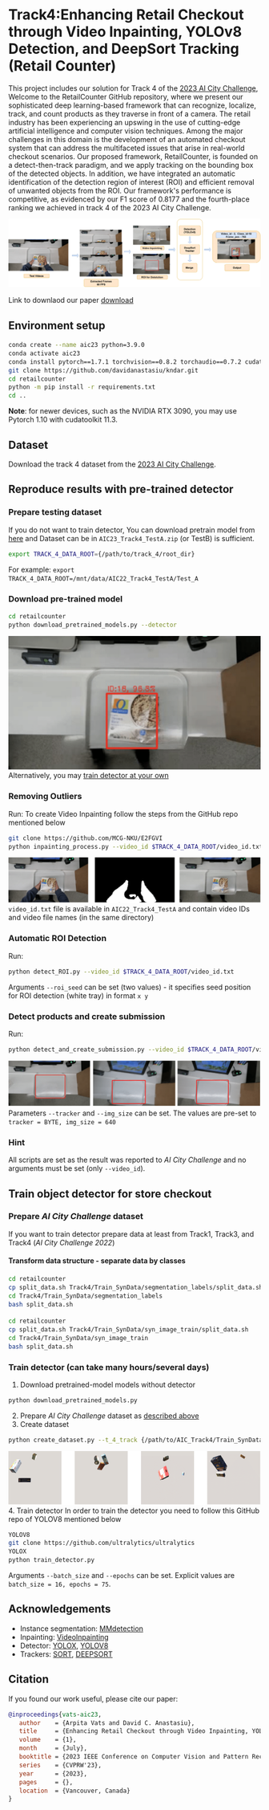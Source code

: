 # Track4:Enhancing Retail Checkout through Video Inpainting, YOLOv8 Detection, and DeepSort Tracking (Retail Counter)

This project includes our solution for Track 4 of the [2023 AI City Challenge](http://https://www.aicitychallenge.org/), 
Welcome to the RetailCounter GitHub repository, where we present our sophisticated deep learning-based framework that 
can recognize, localize, track, and count products as they traverse in front of a camera. The retail industry has been 
experiencing an upswing in the use of cutting-edge artificial intelligence and computer vision techniques. 
Among the major challenges in this domain is the development of an automated checkout system that can address the 
multifaceted issues that arise in real-world checkout scenarios. Our proposed framework, RetailCounter, is founded on 
a detect-then-track paradigm, and we apply tracking on the bounding box of the detected objects. In addition, we have 
integrated an automatic identification of the detection region of interest (ROI) and efficient removal of unwanted 
objects from the ROI. Our framework's performance is competitive, as evidenced by our F1 score of 0.8177 and the 
fourth-place ranking we achieved in track 4 of the 2023 AI City Challenge.

![Framework](images/Framework.png)

Link to downlaod our paper [download](http://davidanastasiu.net/)

## Environment setup

```bash
conda create --name aic23 python=3.9.0
conda activate aic23
conda install pytorch==1.7.1 torchvision==0.8.2 torchaudio==0.7.2 cudatoolkit=11.0 -c pytorch
git clone https://github.com/davidanastasiu/kndar.git
cd retailcounter
python -m pip install -r requirements.txt
cd ..
```
**Note**: for newer devices, such as the NVIDIA RTX 3090, you may use Pytorch 1.10 with cudatoolkit 11.3.

## Dataset
Download the track 4 dataset from the [2023 AI City Challenge](http://https://www.aicitychallenge.org/). 



## Reproduce results with pre-trained detector
### Prepare testing dataset
If you do not want to train detector, You can download pretrain model from
[here](https://drive.google.com/file/d/1VheHPe_CrfjNKYTv1BauhItZkiJ5qa_m/view?usp=share_link) and Dataset
can be in ``AIC23_Track4_TestA.zip`` (or TestB) is sufficient.

```bash
export TRACK_4_DATA_ROOT={/path/to/track_4/root_dir}
```

For example: ``export TRACK_4_DATA_ROOT=/mnt/data/AIC22_Track4_TestA/Test_A``

### Download pre-trained model
```bash
cd retailcounter
python download_pretrained_models.py --detector
```
![Detection](images/inference.png)
Alternatively, you may [train detector at your own](#training-ref)

### Removing Outliers
Run:
To create Video Inpainting follow the steps from the GitHub repo mentioned below
```bash
git clone https://github.com/MCG-NKU/E2FGVI
python inpainting_process.py --video_id $TRACK_4_DATA_ROOT/video_id.txt
```
![Outliers](images/Inpainted-1.png)
``video_id.txt`` file is available in ``AIC22_Track4_TestA`` and contain video IDs and video file names (in the same directory)

### Automatic ROI Detection
Run:
```bash
python detect_ROI.py --video_id $TRACK_4_DATA_ROOT/video_id.txt
```
Arguments ``--roi_seed`` can be set (two values) - it specifies seed position for ROI detection (white tray) in format ``x y``

### Detect products and create submission
Run:
```bash
python detect_and_create_submission.py --video_id $TRACK_4_DATA_ROOT/video_id.txt
```
![ROI](images/ROI-1.png)
Parameters ``--tracker`` and ``--img_size`` can be set. The values are pre-set to ``tracker = BYTE, img_size = 640``

### Hint
All scripts are set as the result was reported to _AI City Challenge_ and no arguments must be set (only ``--video_id``).



## Train object detector for store checkout<a name="training-ref"></a>

### Prepare _AI City Challenge_ dataset<a name="prepare-dataset-ref"></a>
If you want to train detector prepare data at least from Track1, Track3, and Track4 (_AI City Challenge 2022_)  


#### Transform data structure - separate data by classes
```bash
cd retailcounter
cp split_data.sh Track4/Train_SynData/segmentation_labels/split_data.sh
cd Track4/Train_SynData/segmentation_labels
bash split_data.sh

cd retailcounter
cp split_data.sh Track4/Train_SynData/syn_image_train/split_data.sh
cd Track4/Train_SynData/syn_image_train
bash split_data.sh
```
### Train detector (can take many hours/several days)
1. Download pretrained-model models without detector  
```bash
python download_pretrained_models.py
```
2. Prepare _AI City Challenge_ dataset as [described above](#prepare-dataset-ref)
3. Create dataset
```bash
python create_dataset.py --t_4_track {/path/to/AIC_Track4/Train_SynData}
```
![Dataset](images/Dataset.png)
4. Train detector
In order to train the detector you need to follow this GitHub repo of YOLOV8 mentioned below

```bash
YOLOV8
git clone https://github.com/ultralytics/ultralytics
YOLOX
python train_detector.py  
```


Arguments ``--batch_size`` and ``--epochs`` can be set. Explicit values are ``batch_size = 16, epochs = 75``.


## Acknowledgements
* Instance segmentation: [MMdetection](https://github.com/open-mmlab/mmdetection)
* Inpainting: [VideoInpainting](https://github.com/MCG-NKU/E2FGVI)
* Detector: [YOLOX](https://github.com/Megvii-BaseDetection/YOLOX), [YOLOV8](https://github.com/ultralytics/ultralytics)
* Trackers: [SORT](https://github.com/abewley/sort), [DEEPSORT](https://github.com/nwojke/deep_sort)

## Citation

If you found our work useful, please cite our paper:

```bibtex
@inproceedings{vats-aic23,
   author    = {Arpita Vats and David C. Anastasiu},
   title     = {Enhancing Retail Checkout through Video Inpainting, YOLOv8 Detection, and DeepSort Tracking},
   volume    = {1},
   month     = {July},
   booktitle = {2023 IEEE Conference on Computer Vision and Pattern Recognition Workshops},
   series    = {CVPRW'23},
   year      = {2023},
   pages     = {},
   location  = {Vancouver, Canada}
}
```

